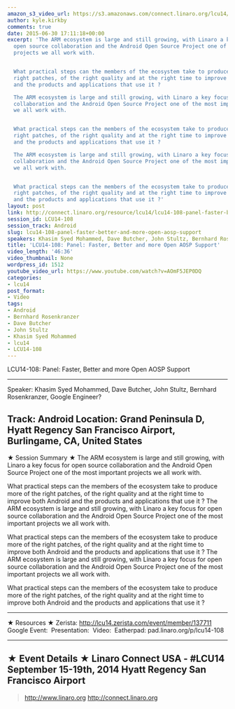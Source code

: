 ```yaml
---
amazon_s3_video_url: https://s3.amazonaws.com/connect.linaro.org/lcu14/videos/09-15-Monday/LCU14-108-+Panel-+Faster%252C+Better+and+more+Open+AOSP+Support.mp4
author: kyle.kirkby
comments: true
date: 2015-06-30 17:11:18+00:00
excerpt: 'The ARM ecosystem is large and still growing, with Linaro a key focus for
  open source collaboration and the Android Open Source Project one of the most important
  projects we all work with.


  What practical steps can the members of the ecosystem take to produce more of the
  right patches, of the right quality and at the right time to improve both Android
  and the products and applications that use it ?

  The ARM ecosystem is large and still growing, with Linaro a key focus for open source
  collaboration and the Android Open Source Project one of the most important projects
  we all work with.


  What practical steps can the members of the ecosystem take to produce more of the
  right patches, of the right quality and at the right time to improve both Android
  and the products and applications that use it ?

  The ARM ecosystem is large and still growing, with Linaro a key focus for open source
  collaboration and the Android Open Source Project one of the most important projects
  we all work with.


  What practical steps can the members of the ecosystem take to produce more of the
  right patches, of the right quality and at the right time to improve both Android
  and the products and applications that use it ?'
layout: post
link: http://connect.linaro.org/resource/lcu14/lcu14-108-panel-faster-better-and-more-open-aosp-support/
session_id: LCU14-108
session_track: Android
slug: lcu14-108-panel-faster-better-and-more-open-aosp-support
speakers: Khasim Syed Mohammed, Dave Butcher, John Stultz, Bernhard Rosenkranzer
title: 'LCU14-108: Panel: Faster, Better and more Open AOSP Support'
video_length: '46:36'
video_thumbnail: None
wordpress_id: 1512
youtube_video_url: https://www.youtube.com/watch?v=AOmF5JEP0DQ
categories:
- lcu14
post_format:
- Video
tags:
- Android
- Bernhard Rosenkranzer
- Dave Butcher
- John Stultz
- Khasim Syed Mohammed
- lcu14
- LCU14-108
---
```


LCU14-108: Panel: Faster, Better and more Open AOSP Support

---------------------------------------------------

Speaker: Khasim Syed Mohammed, Dave Butcher, John Stultz, Bernhard Rosenkranzer, Google Engineer?

Track: Android
Location: Grand Peninsula D, Hyatt Regency San Francisco Airport, Burlingame, CA, United States
---------------------------------------------------

★ Session Summary ★
The ARM ecosystem is large and still growing, with Linaro a key focus for open source collaboration and the Android Open Source Project one of the most important projects we all work with.

What practical steps can the members of the ecosystem take to produce more of the right patches, of the right quality and at the right time to improve both Android and the products and applications that use it ?
The ARM ecosystem is large and still growing, with Linaro a key focus for open source collaboration and the Android Open Source Project one of the most important projects we all work with.

What practical steps can the members of the ecosystem take to produce more of the right patches, of the right quality and at the right time to improve both Android and the products and applications that use it ?
The ARM ecosystem is large and still growing, with Linaro a key focus for open source collaboration and the Android Open Source Project one of the most important projects we all work with.

What practical steps can the members of the ecosystem take to produce more of the right patches, of the right quality and at the right time to improve both Android and the products and applications that use it ?

---------------------------------------------------

★ Resources ★
Zerista: http://lcu14.zerista.com/event/member/137711
Google Event: 
Presentation: 
Video: 
Eatherpad: pad.linaro.org/p/lcu14-108

---------------------------------------------------

★ Event Details ★
Linaro Connect USA - #LCU14
September 15-19th, 2014
Hyatt Regency San Francisco Airport
---------------------------------------------------

> http://www.linaro.org
> http://connect.linaro.org

